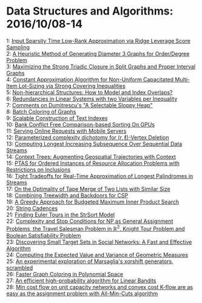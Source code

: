 # Data Structures and Algorithms: 2016/10/08-14  
1: [Input Sparsity Time Low-Rank Approximation via Ridge Leverage Score  Sampling](https://doi.org/10.48550/arXiv.1511.07263)  
2: [A Heuristic Method of Generating Diameter 3 Graphs for Order/Degree  Problem](https://doi.org/10.48550/arXiv.1609.03136)  
3: [Maximizing the Strong Triadic Closure in Split Graphs and Proper  Interval Graphs](https://doi.org/10.48550/arXiv.1609.09433)  
4: [Constant Approximation Algorithm for Non-Uniform Capacitated Multi-Item  Lot-Sizing via Strong Covering Inequalities](https://doi.org/10.48550/arXiv.1610.02056)  
5: [Non-hierarchical Structures: How to Model and Index Overlaps?](https://doi.org/10.48550/arXiv.1408.1011)  
6: [Redundancies in Linear Systems with two Variables per Inequality](https://doi.org/10.48550/arXiv.1610.02820)  
7: [Comments on Dumitrescu's "A Selectable Sloppy Heap"](https://doi.org/10.48550/arXiv.1610.02953)  
8: [Batch Coloring of Graphs](https://doi.org/10.48550/arXiv.1610.02997)  
9: [Scalable Construction of Text Indexes](https://doi.org/10.48550/arXiv.1610.03007)  
10: [Bank Conflict Free Comparison-based Sorting On GPUs](https://doi.org/10.48550/arXiv.1306.5076)  
11: [Serving Online Requests with Mobile Servers](https://doi.org/10.48550/arXiv.1404.5510)  
12: [Parameterized complexity dichotomy for $(r,\ell)$-Vertex Deletion](https://doi.org/10.48550/arXiv.1504.05515)  
13: [Computing Longest Increasing Subsequence Over Sequential Data Streams](https://doi.org/10.48550/arXiv.1604.02552)  
14: [Context Trees: Augmenting Geospatial Trajectories with Context](https://doi.org/10.48550/arXiv.1606.04269)  
15: [PTAS for Ordered Instances of Resource Allocation Problems with  Restrictions on Inclusions](https://doi.org/10.48550/arXiv.1610.00082)  
16: [Tight Tradeoffs for Real-Time Approximation of Longest Palindromes in  Streams](https://doi.org/10.48550/arXiv.1610.03125)  
17: [On the Optimality of Tape Merge of Two Lists with Similar Size](https://doi.org/10.48550/arXiv.1610.03266)  
18: [Combining Treewidth and Backdoors for CSP](https://doi.org/10.48550/arXiv.1610.03298)  
19: [A Greedy Approach for Budgeted Maximum Inner Product Search](https://doi.org/10.48550/arXiv.1610.03317)  
20: [String Cadences](https://doi.org/10.48550/arXiv.1610.03337)  
21: [Finding Euler Tours in the StrSort Model](https://doi.org/10.48550/arXiv.1610.03412)  
22: [Complexity and Stop Conditions for NP as General Assignment Problems,  the Travel Salesman Problem in $\mathbb{R}^2$, Knight Tour Problem and  Boolean Satisfiability Problem](https://doi.org/10.48550/arXiv.1610.03477)  
23: [Discovering Small Target Sets in Social Networks: A Fast and Effective  Algorithm](https://doi.org/10.48550/arXiv.1610.03721)  
24: [Computing the Expected Value and Variance of Geometric Measures](https://doi.org/10.48550/arXiv.1610.03788)  
25: [An experimental exploration of Marsaglia's xorshift generators,  scrambled](https://doi.org/10.48550/arXiv.1402.6246)  
26: [Faster Graph Coloring in Polynomial Space](https://doi.org/10.48550/arXiv.1607.06201)  
27: [An efficient high-probability algorithm for Linear Bandits](https://doi.org/10.48550/arXiv.1610.02072)  
28: [Min cost flow on unit capacity networks and convex cost K-flow are as  easy as the assignment problem with All-Min-Cuts algorithm](https://doi.org/10.48550/arXiv.1610.04012)  